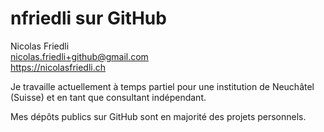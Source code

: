 # nfriedli sur GitHub

Nicolas Friedli  
nicolas.friedli+github@gmail.com  
https://nicolasfriedli.ch

Je travaille actuellement à temps partiel pour une institution de Neuchâtel (Suisse) et en tant que consultant indépendant.

Mes dépôts publics sur GitHub sont en majorité des projets personnels. 
